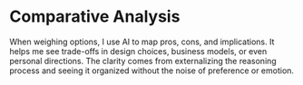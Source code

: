 # Comparative Analysis

When weighing options, I use AI to map pros, cons, and implications. It helps me see trade-offs in design choices, business models, or even personal directions. The clarity comes from externalizing the reasoning process and seeing it organized without the noise of preference or emotion.
